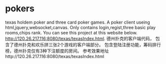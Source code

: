 # pokers
texas holdem poker and three card poker games.
A poker client useing html,jquery,websocket,canvas.
Only contains login,regist,three basic play rooms,chips rank.
You can see this project at this website below.
http://120.26.217.116:8080/texas/texasIndex.html.
德州扑克的客户端代码，
包含了德州扑克和欢乐拼三张2个游戏的客户端部分。
包含登陆注册功能，筹码排行榜，德州扑克仅有3种下注额度的房间。
参考效果地址http://120.26.217.116:8080/texas/texasIndex.html
